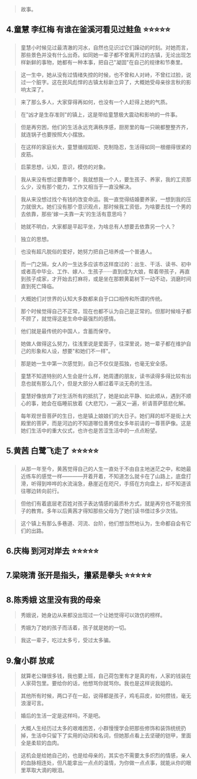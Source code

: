 >故事。

## 4.童慧 李红梅 有谁在釜溪河看见过鲑鱼 ⭐⭐⭐⭐⭐

>童慧小时候见过最清澈的河水，自然也见识过它们躁动的时刻。对她而言，那些景色并没有什么出奇。如同她一辈子都不曾离开过的古镇，无论出现怎样新鲜的事物，她都有一种本事，把自己"凝固"在自己的规律和节奏里。

>这一生中，她从没有过情绪失控的时候，也不曾和人对峙，不曾红过脸，说过一个脏字。这在民风彪悍的古镇太标新立异了，大概她受母亲徐言秋的影响太深了。

>来了那么多人，大家穿得再如何，也没有一个人赶得上她的气质。

>在"凶才是生存准则"的镇上，这是带给童慧极大震动和影响的一件事。

>但是再穷困，他们的生活永远充满秩序感，厨房里的每一只碗都整整齐齐，就连锅子也要按照大小摆放。

>在这样的家庭长大，童慧循规蹈矩、克制隐忍，生活得如同一根绷得很紧的皮筋。

>启蒙思想，认知，意识，模仿的对象。

>我从来没有想过要靠哪个，我就想我一个人，要生孩子、养家，我的工资那么少，没有那个能力，工作又相当于一直没解决。

>我从来没想过找个有钱的改变命运。我一直觉得结婚要养家，一想到我的压力就很大。她们没有那个意识观点，那时候我工资低，为啥要去找一个男的去依靠，那些'嫁一夫靠一夫'的生活有意思吗？

>她就不明白，大家都是平起平坐，为啥总有人想要去依靠另一个人？

>独立的思想。

>也没有超凡脱俗的爱好，她努力把自己培养成一个普通人。

>而一门之隔，女人的一生达多应该市这样度过的：出生、干活、读书、初中或者高中毕业、工作、嫁人、生孩子······直到成为大娘，帮着带孩子，再直到孩子成家，才开始去打麻将，或是坐在那颗黄葛树下一动不动，消磨时间直到死亡降临。

>大概她们对世界的认知大多数都来自于口口相传和所谓的传统。

>那个时候觉得自己不正常，现在也都不认为自己是正常的。但那时候啥子都不顾了，就觉得这是生命中最强烈的感情。

>他们就是最传统的中国人，含蓄而保守。

>她做人做得这么努力，往浅里说是爱面子，往深里说，她一辈子都在维护自己的形象和人设，想要"和她们不一样"。

>那是她一生中第一次感觉到，自己不仅仅是孤独，也毫无安全感。

>童慧不知道特别的人生会是什么样，她周遭的朋友，读书读得多得比较有出息也就有那么几个，但是大部分人都过着平淡无奇的生活。

>童慧好像放弃了对生活所有的抵抗了，她是如此平静、如此顺从，遇到不顺心的事，她会在临睡前放着《大悲咒》，一遍又一遍，祈请菩萨慈悲化解。

>每年观世音菩萨的生日，也是镇上娘娘们的大日子。她们拜的却不是街上大殿里的菩萨，而是河边的不知道哪位善男信女多年前请的一尊菩萨像。这是她们生活中的重大仪式，也许也是苦涩生活中的一点点盼望。

## 5.黄茜 白鹭飞走了 ⭐⭐⭐⭐⭐

>从那一年至今，黄茜觉得自己的人生一直处于不由自主地迷茫之中，和她最近练车的感觉一样————开着开着，不知道怎么就卡在了山路上，底盘打滑，听得到哗哗的水流湍急，悬崖近在咫尺，手搭在方向盘上，却不知道该往哪边转向前行。

>但他们有着底层老百姓对孩子表达情感的最质朴方式，就是再穷也不能穷孩子的教育。多年以后黄茜才得知那些父母为了她们读书借过多少次钱。

>这个镇上有那么多巷道、河流、台阶，他们想当然地认为，生命都自会有它们的出路。

## 6.庆梅 到河对岸去 ⭐⭐⭐⭐⭐

## 7.梁晓清 张开是指头，攥紧是拳头 ⭐⭐⭐⭐⭐

## 8.陈秀娥 这里没有我的母亲

>秀娥说，她身边从来都没出现过一个让她觉得可以效仿的榜样。

>秀娥为了她的孩子而活着，孩子就是她的一切。

>我这一辈子，吃过太多亏，受过太多骗。

## 9.詹小群 放咸

>就算老公赚很多钱，我也要上班，自己荷包里有才是真的有，人家的钱装在人家荷包里。要给你的话，他想骂你就骂你。我也是这样说我姐的。

>其他所有时候，两口子在一起，说得都是孩子，鸡毛蒜皮，如何攒钱，毫无浪漫可言。 

>婚后的生活一定是这样吗，不是吧。

>大概人生经历过太多的艰难困苦，小群慢慢学会把那些修饰和装饰统统扔掉，生活中只留下了实用的动词和名词，但她那点看上去坚硬的铠甲，里面全是柔软的血肉。

>这机会是给她自己的，也是给母亲的，其实也不需要太多炽烈的情感，亲人的血脉相连处，但凡能拿出一点点的温情，为你做一点点事，就能从你的眼里萃取大滴的眼泪。
